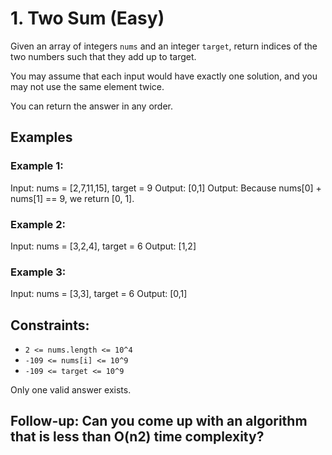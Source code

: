 # 1. Two Sum (Easy)

Given an array of integers `nums` and an integer `target`, return indices of the two numbers such that they add up to target.

You may assume that each input would have exactly one solution, and you may not use the same element twice.

You can return the answer in any order.

## Examples

### Example 1:

Input: nums = [2,7,11,15], target = 9
Output: [0,1]
Output: Because nums[0] + nums[1] == 9, we return [0, 1].

### Example 2:

Input: nums = [3,2,4], target = 6
Output: [1,2]

### Example 3:

Input: nums = [3,3], target = 6
Output: [0,1]

## Constraints:

- `2 <= nums.length <= 10^4`
- `-109 <= nums[i] <= 10^9`
- `-109 <= target <= 10^9`

Only one valid answer exists.

## Follow-up: Can you come up with an algorithm that is less than O(n2) time complexity?
